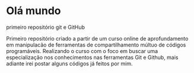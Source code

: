 # Olá mundo
 primeiro repositório git e GitHub

Primeiro repositório criado a partir de um curso online de aprofundamento em manipulacão de ferramentas de compartilhamento múltuo de códigos programáveis. Realizando o curso com o foco em buscar uma especialização nos conhecimentos nas ferramentas Git e Github, mais adiante irei postar alguns códigos já feitos por mim.